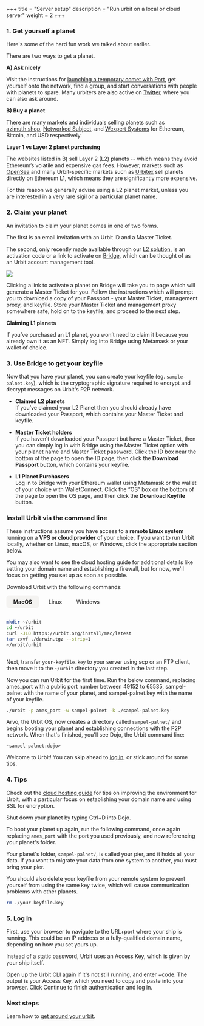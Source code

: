 +++
title = "Server setup"
description = "Run urbit on a local or cloud server"
weight = 2
+++

### 1. Get yourself a planet

Here's some of the hard fun work we talked about earlier.

There are two ways to get a planet.

**A) Ask nicely**

Visit the instructions for [launching a temporary comet with Port](/getting-started/desktop), get yourself onto the network, find a group, and start conversations with people with planets to spare. Many urbiters are also active on [Twitter](https://twitter.com), where you can also ask around.

**B) Buy a planet**

There are many markets and individuals selling planets such as [azimuth.shop](https://azimuth.shop), [Networked Subject](https://subject.network), and [Wexpert Systems](https://wexpert.systems) for Ethereum, Bitcoin, and USD respectively.

<div className="bg-wall-100 p-7 rounded-xl markdown-callout">

**Layer 1 vs Layer 2 planet purchasing**

The websites listed in B) sell Layer 2 (L2) planets -- which means they avoid Ethereum’s volatile and expensive gas fees. However, markets such as [OpenSea](https://opensea.io) and many Urbit-specific markets such as [Urbitex](https://urbitex.io) sell planets directly on Ethereum L1, which means they are significantly more expensive.

For this reason we generally advise using a L2 planet market, unless you are interested in a very rare sigil or a particular planet name.

</div>

### 2. Claim your planet

An invitation to claim your planet comes in one of two forms.

The first is an email invitation with an Urbit ID and a Master Ticket.

The second, only recently made available through our [L2 solution](/using/id/layer-2-for-planets), is an activation code or a link to activate on [Bridge](https://bridge.urbit.org), which can be thought of as an Urbit account management tool.

![](https://media.urbit.org/site/getting-started/Server-setup-1.jpg)

Clicking a link to activate a planet on Bridge will take you to page which will generate a Master Ticket for you. Follow the instructions which will prompt you to download a copy of your Passport - your Master Ticket, management proxy, and keyfile. Store your Master Ticket and management proxy somewhere safe, hold on to the keyfile, and proceed to the next step.

<div className="bg-wall-100 p-7 rounded-xl markdown-callout">

**Claiming L1 planets**

If you’ve purchased an L1 planet, you won’t need to claim it because you already own it as an NFT. Simply log into Bridge using Metamask or your wallet of choice.

</div>

### 3. Use Bridge to get your keyfile

Now that you have your planet, you can create your keyfile (eg. `sample-palnet.key`), which is the cryptographic signature required to encrypt and decrypt messages on Urbit's P2P network.

- **Claimed L2 planets**  
  If you’ve claimed your L2 Planet then you should already have downloaded your Passport, which contains your Master Ticket and keyfile.

- **Master Ticket holders**  
  If you haven’t downloaded your Passport but have a Master Ticket, then you can simply log in with Bridge using the Master Ticket option with your planet name and Master Ticket password. Click the ID box near the bottom of the page to open the ID page, then click the **Download Passport** button, which contains your keyfile.

- **L1 Planet Purchasers**  
  Log in to Bridge with your Ethereum wallet using Metamask or the wallet of your choice with WalletConnect. Click the “OS” box on the bottom of the page to open the OS page, and then click the **Download Keyfile** button.

### Install Urbit via the command line

These instructions assume you have access to a **remote Linux system** running on a **VPS or cloud provider** of your choice. If you want to run Urbit locally, whether on Linux, macOS, or Windows, click the appropriate section below.

You may also want to see the cloud hosting guide for additional details like setting your domain name and establishing a firewall, but for now, we'll focus on getting you set up as soon as possible.

Download Urbit with the following commands:

<div id="os" class="os">
  <input type="radio" id="macos" name="os" checked>
  <label for="macos">MacOS</label>
  <div class="tab">

```bash
mkdir ~/urbit
cd ~/urbit
curl -JLO https://urbit.org/install/mac/latest
tar zxvf ./darwin.tgz --strip=1
~/urbit/urbit
```

  </div>

  <input type="radio" id="linux" name="os">
  <label for="linux">Linux</label>
  <div class="tab">

```shell
mkdir ~/urbit
cd ~/urbit
wget --content-disposition https://urbit.org/install/linux64/latest
tar zxvf ./linux64.tgz --strip=1
~/urbit/urbit
```

Linux users may need to run this command in another terminal window to access your Urbit on port 80:

```shell
sudo apt-get install libcap2-bin
sudo setcap 'cap_net_bind_service=+ep' ~/urbit/urbit
```

</div>

  <input type="radio" id="windows" name="os">
  <label for="windows">Windows</label>
  <div class="tab">

```winbatch
mkdir %USERPROFILE%\urbit
cd %USERPROFILE%\urbit
curl -JLO https://urbit.org/install/windows/latest
tar zxvf .\windows.tgz --strip=1
%USERPROFILE%\urbit\urbit
```

> Windows 10 build 17063 and later includes the familiar `curl` and `tar` command-line tools.

</div>
</div>

Next, transfer `your-keyfile.key` to your server using scp or an FTP client, then move it to the `~/urbit` directory you created in the last step.

Now you can run Urbit for the first time. Run the below command, replacing ames_port with a public port number between 49152 to 65535, sampel-palnet with the name of your planet, and sampel-palnet.key with the name of your keyfile.

```sh
./urbit -p ames_port -w sampel-palnet -k ./sampel-palnet.key
```

Arvo, the Urbit OS, now creates a directory called `sampel-palnet/` and begins booting your planet and establishing connections with the P2P network. When that's finished, you'll see Dojo, the Urbit command line:

```
~sampel-palnet:dojo>
```

Welcome to Urbit! You can skip ahead to [log in](#log-in), or stick around for some tips.

### 4. Tips

Check out the [cloud hosting guide](/using/running/hosting) for tips on improving the environment for Urbit, with a particular focus on establishing your domain name and using SSL for encryption.

Shut down your planet by typing Ctrl+D into Dojo.

To boot your planet up again, run the following command, once again replacing `ames_port` with the port you used previously, and now referencing your planet's folder.

Your planet's folder, `sampel-palnet/`, is called your pier, and it holds all your data. If you want to migrate your data from one system to another, you must bring your pier.

You should also delete your keyfile from your remote system to prevent yourself from using the same key twice, which will cause communication problems with other planets.

```sh
rm ./your-keyfile.key
```

### 5. Log in

First, use your browser to navigate to the URL+port where your ship is running. This could be an IP address or a fully-qualified domain name, depending on how you set yours up.

Instead of a static password, Urbit uses an Access Key, which is given by your ship itself.

Open up the Urbit CLI again if it's not still running, and enter +code. The output is your Access Key, which you need to copy and paste into your browser. Click Continue to finish authentication and log in.

### Next steps

Learn how to [get around your urbit](/getting-started/getting-around).

<style>
  .os {
    display: flex;
    flex-wrap: wrap;
  }
  .os label {
    order: -1;
    padding: .5rem;
    min-width: 70px;
    text-align: center;
    cursor: pointer;
  }
  .os input[type="radio"] {
    display: none;
  }
  .os .tab {
    display: none;
    margin-top: 1rem;
    width: 100%;
    max-width: 100%;
  }
  .os .tab p:first-child {
    margin-top: 0;
  }
  .os .tab p:last-child {
    margin-bottom: 0;
  }
  .os input[type='radio']:checked + label {
    font-weight: bold;
    background-color: rgba(244,243,241,1);
    border-radius: 0.5em;
  }
  .os input[type='radio']:checked + label + .tab {
    display: block;
}
</style>
